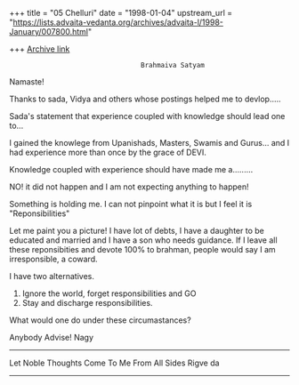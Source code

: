 +++
title = "05 Chelluri"
date = "1998-01-04"
upstream_url = "https://lists.advaita-vedanta.org/archives/advaita-l/1998-January/007800.html"

+++
[Archive link](https://lists.advaita-vedanta.org/archives/advaita-l/1998-January/007800.html)

                                     Brahmaiva Satyam
Namaste!

Thanks to sada, Vidya and others whose postings helped me to devlop.....

Sada's statement that experience coupled with knowledge should lead one to...

I gained the knowlege from Upanishads, Masters, Swamis and Gurus... and I had
experience more than once by the grace of DEVI.

Knowledge coupled with experience should have made me a.........

NO! it did not happen and I am not expecting anything to happen!

Something is holding me.  I can not pinpoint what it is but I feel it is
"Reponsibilities"

Let me paint you a picture!   I have lot of debts, I have a daughter to be
educated and married and I have a son who needs guidance.  If I leave all
these reponsibities and devote 100% to brahman, people would say I am
irresponsible, a coward.

I have two alternatives.

1. Ignore the world, forget responsibilities and GO
2. Stay and discharge responsibilities.

What would one do under these circumastances?

Anybody Advise!
                                                      Nagy

_________________________________________________________________
Let Noble Thoughts Come To Me From All Sides
                                                                         Rigve
da
____________________________________________________________________

